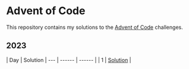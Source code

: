 # Advent of Code

This repository contains my solutions to the [Advent of Code](https://adventofcode.com/) challenges.

## 2023

| Day | Solution
| --- | ------ | ------ |
| 1 | [Solution](2023/day01/src/main.rs) |
